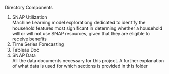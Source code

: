 Directory Components

1. SNAP Utilization <br>
   Machine Learning model explorationg dedicated to identify the household features most significant in determing whether a household will or will not use SNAP resources, given that they are eligible to receive benefits
2. Time Series Forecasting
3. Tableau Doc
4. SNAP Data <br>
    All the data documents necessary for this project. A further explanation of what data is used for which sections is provided in this folder
